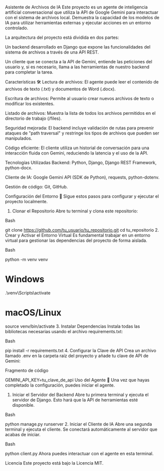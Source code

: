 Asistente de Archivos de IA
Este proyecto es un agente de inteligencia artificial conversacional que utiliza la API de Google Gemini para interactuar con el sistema de archivos local. Demuestra la capacidad de los modelos de IA para utilizar herramientas externas y ejecutar acciones en un entorno controlado.

La arquitectura del proyecto está dividida en dos partes:

Un backend desarrollado en Django que expone las funcionalidades del sistema de archivos a través de una API REST.

Un cliente que se conecta a la API de Gemini, entiende las peticiones del usuario y, si es necesario, llama a las herramientas de nuestro backend para completar la tarea.

Características 🛠️
Lectura de archivos: El agente puede leer el contenido de archivos de texto (.txt) y documentos de Word (.docx).

Escritura de archivos: Permite al usuario crear nuevos archivos de texto o modificar los existentes.

Listado de archivos: Muestra la lista de todos los archivos permitidos en el directorio de trabajo (/files).

Seguridad mejorada: El backend incluye validación de rutas para prevenir ataques de "path traversal" y restringe los tipos de archivos que pueden ser manipulados.

Código eficiente: El cliente utiliza un historial de conversación para una interacción fluida con Gemini, reduciendo la latencia y el uso de la API.

Tecnologías Utilizadas
Backend: Python, Django, Django REST Framework, python-docx.

Cliente de IA: Google Gemini API (SDK de Python), requests, python-dotenv.

Gestión de código: Git, GitHub.

Configuración del Entorno 🚀
Sigue estos pasos para configurar y ejecutar el proyecto localmente.

1. Clonar el Repositorio
Abre tu terminal y clona este repositorio:

Bash

git clone https://github.com/tu_usuario/tu_repositorio.git
cd tu_repositorio
2. Crear y Activar el Entorno Virtual
Es fundamental trabajar en un entorno virtual para gestionar las dependencias del proyecto de forma aislada.

Bash

python -m venv venv
# Windows
.\venv\Scripts\activate
# macOS/Linux
source venv/bin/activate
3. Instalar Dependencias
Instala todas las bibliotecas necesarias usando el archivo requirements.txt:

Bash

pip install -r requirements.txt
4. Configurar la Clave de API
Crea un archivo llamado .env en la carpeta raíz del proyecto y añade tu clave de API de Gemini:

Fragmento de código

GEMINI_API_KEY=tu_clave_de_api
Uso del Agente 🤖
Una vez que hayas completado la configuración, puedes iniciar el agente.

1. Iniciar el Servidor del Backend
Abre tu primera terminal y ejecuta el servidor de Django. Esto hará que la API de herramientas esté disponible.

Bash

python manage.py runserver
2. Iniciar el Cliente de IA
Abre una segunda terminal y ejecuta el cliente. Se conectará automáticamente al servidor que acabas de iniciar.

Bash

python client.py
Ahora puedes interactuar con el agente en esta terminal.

Licencia
Este proyecto está bajo la Licencia MIT.